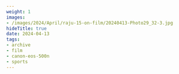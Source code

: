 ```yaml
---
weight: 1
images:
- /images/2024/April/raju-15-on-film/20240413-Photo29_32-3.jpg
hideTitle: true
date: 2024-04-13
tags:
- archive
- film
- canon-eos-500n
- sports
---
```

